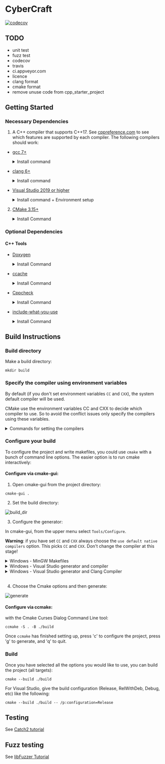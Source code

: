 # CyberCraft

[![codecov](https://codecov.io/gh/jngl/CyberCraft/branch/main/graph/badge.svg?token=0TDXBVPLFY)](https://codecov.io/gh/jngl/CyberCraft)

## TODO
* unit test
* fuzz test
* codecov
* travis
* ci.appveyor.com 
* licence
* clang format
* cmake format
* remove unuse code from cpp_starter_project

## Getting Started

### Necessary Dependencies
1. A C++ compiler that supports C++17.
See [cppreference.com](https://en.cppreference.com/w/cpp/compiler_support)
to see which features are supported by each compiler.
The following compilers should work:

  * [gcc 7+](https://gcc.gnu.org/)
	<details>
	<summary>Install command</summary>

	- Debian/Ubuntu:
		
			sudo apt install build-essential

	- Windows:
		
			choco install mingw -y

	- MacOS:
		
			brew install gcc
	</details>

  * [clang 6+](https://clang.llvm.org/)
	<details>
	<summary>Install command</summary>

	- Debian/Ubuntu:
		
			bash -c "$(wget -O - https://apt.llvm.org/llvm.sh)"

	- Windows:

		Visual Studio 2019 ships with LLVM (see the Visual Studio section). However, to install LLVM separately:
		
			choco install llvm -y
			
		llvm-utils for using external LLVM with Visual Studio generator:
			
			git clone https://github.com/zufuliu/llvm-utils.git
			cd llvm-utils/VS2017
			.\install.bat

	- MacOS:
 		
			brew install llvm
	</details>

  * [Visual Studio 2019 or higher](https://visualstudio.microsoft.com/)
	<details>
	<summary>Install command + Environment setup</summary>

	On Windows, you need to install Visual Studio 2019 because of the SDK and libraries that ship with it.

  	Visual Studio IDE - 2019 Community (installs Clang too):
		
  	  	choco install -y visualstudio2019community --package-parameters "add Microsoft.VisualStudio.Workload.NativeDesktop --includeRecommended --includeOptional --passive --locale en-US"
		
	Put MSVC compiler, Clang compiler, and vcvarsall.bat on the path:

			choco install vswhere -y
			refreshenv
			
			$clpath = vswhere -latest -prerelease -find **/Hostx64/x64/*   # for x64
			[Environment]::SetEnvironmentVariable("Path", $env:Path + ";$clpath", "User")
			
			$clangpath = vswhere -latest -prerelease -find **/Llvm/bin/*
			[Environment]::SetEnvironmentVariable("Path", $env:Path + ";$clangpath", "User")

			$vcvarsallpath =  vswhere -latest -prerelease -find **/Auxiliary/Build/*
			[Environment]::SetEnvironmentVariable("Path", $env:Path + ";$vcvarsallpath", "User")
			refreshenv

	</details>

2. [CMake 3.15+](https://cmake.org/)
	<details>
	<summary>Install Command</summary>
	
	- Debian/Ubuntu:
		
			sudo apt-get install cmake
	
	- Windows:
		
			choco install cmake -y
	
	- MacOS:
	 		
			brew install cmake
	
	</details>

### Optional Dependencies
#### C++ Tools
  * [Doxygen](http://doxygen.nl/)
	<details>
	<summary>Install Command</summary>

	- Debian/Ubuntu:
		
			sudo apt-get install doxygen
			sudo apt-get install graphviz

	- Windows:
		
			choco install doxygen.install -y
			choco install graphviz -y

	- MacOS:
 		
			brew install doxygen
	 		brew install graphviz

	</details>


  * [ccache](https://ccache.dev/)
	<details>
	<summary>Install Command</summary>

	- Debian/Ubuntu:
		
			sudo apt-get install ccache

	- Windows:
		
			choco install ccache -y

	- MacOS:
 		
			brew install ccache

	</details>


  * [Cppcheck](http://cppcheck.sourceforge.net/)
	<details>
	<summary>Install Command</summary>

	- Debian/Ubuntu:
		
			sudo apt-get install cppcheck

	- Windows:
		
			choco install cppcheck -y

	- MacOS:
 		
			brew install cppcheck

	</details>


  * [include-what-you-use](https://include-what-you-use.org/)
	<details>
	<summary>Install Command</summary>

	Follow instructions here:
	https://github.com/include-what-you-use/include-what-you-use#how-to-install
	</details>

## Build Instructions

### Build directory
Make a build directory:
```
mkdir build
```
### Specify the compiler using environment variables

By default (if you don't set environment variables `CC` and `CXX`), the system default compiler will be used.

CMake use the environment variables CC and CXX to decide which compiler to use. So to avoid the conflict issues only specify the compilers using these variables.

<details>
<summary>Commands for setting the compilers </summary>

- Debian/Ubuntu/MacOS:
	
	Set your desired compiler (`clang`, `gcc`, etc):
		
	- Temporarily (only for the current shell)
	
		Run one of the followings in the terminal:
	
		- clang
		
				CC=clang CXX=clang++
			
		- gcc
		
				CC=gcc CXX=g++
	
	- Permanent:

		Open `~/.bashrc` using your text editor:
			
			gedit ~/.bashrc
			
		Add `CC` and `CXX` to point to the compilers:
			
			export CC=clang
			export CXX=clang++
			
		Save and close the file.

- Windows:

	- Permanent:
	
		Run one of the followings in PowerShell:
				
		- Visual Studio generator and compiler (cl)
			
				[Environment]::SetEnvironmentVariable("CC", "cl.exe", "User")
				[Environment]::SetEnvironmentVariable("CXX", "cl.exe", "User")
				refreshenv
			
		  Set the architecture using [vsvarsall](https://docs.microsoft.com/en-us/cpp/build/building-on-the-command-line?view=vs-2019#vcvarsall-syntax):
			
				vsvarsall.bat x64

		- clang

				[Environment]::SetEnvironmentVariable("CC", "clang.exe", "User")
				[Environment]::SetEnvironmentVariable("CXX", "clang++.exe", "User")
				refreshenv
	 
		- gcc

				[Environment]::SetEnvironmentVariable("CC", "gcc.exe", "User")
				[Environment]::SetEnvironmentVariable("CXX", "g++.exe", "User")
				refreshenv
	 

  - Temporarily (only for the current shell):
		
			$Env:CC="clang.exe"
			$Env:CXX="clang++.exe"
			
</details>

### Configure your build

To configure the project and write makefiles, you could use `cmake` with a bunch of command line options.
The easier option is to run cmake interactively:

#### **Configure via cmake-gui**:

1) Open cmake-gui from the project directory:
```
cmake-gui .
```
2) Set the build directory:

![build_dir](https://user-images.githubusercontent.com/16418197/82524586-fa48e380-9af4-11ea-8514-4e18a063d8eb.jpg)

3) Configure the generator:

In cmake-gui, from the upper menu select `Tools/Configure`.

**Warning**: if you have set `CC` and `CXX` always choose the `use default native compilers` option. This picks `CC` and `CXX`. Don't change the compiler at this stage!

<details>
<summary>Windows - MinGW Makefiles</summary>

Choose MinGW Makefiles as the generator:

<img src="https://user-images.githubusercontent.com/16418197/82769479-616ade80-9dfa-11ea-899e-3a8c31d43032.png" alt="mingw">

</details>

<details>
<summary>Windows - Visual Studio generator and compiler</summary>

You should have already set `C` and `CXX` to `cl.exe`.

Choose "Visual Studio 16 2019" as the generator:

<img src="https://user-images.githubusercontent.com/16418197/82524696-32502680-9af5-11ea-9697-a42000e900a6.jpg" alt="default_vs">

</details>

<details>

<summary>Windows - Visual Studio generator and Clang Compiler</summary>

You should have already set `C` and `CXX` to `clang.exe` and `clang++.exe`.

Choose "Visual Studio 16 2019" as the generator. To tell Visual studio to use `clang-cl.exe`:
- If you use the LLVM that is shipped with Visual Studio: write `ClangCl` under "optional toolset to use". 

<img src="https://user-images.githubusercontent.com/16418197/82781142-ae60ac00-9e1e-11ea-8c77-222b005a8f7e.png" alt="visual_studio">

- If you use an external LLVM: write [`LLVM_v142`](https://github.com/zufuliu/llvm-utils#llvm-for-visual-studio-2017-and-2019)
 under "optional toolset to use".

<img src="https://user-images.githubusercontent.com/16418197/82769558-b3136900-9dfa-11ea-9f73-02ab8f9b0ca4.png" alt="visual_studio">

</details>
<br/>

4) Choose the Cmake options and then generate:

![generate](https://user-images.githubusercontent.com/16418197/82781591-c97feb80-9e1f-11ea-86c8-f2748b96f516.png)

#### **Configure via ccmake**:
with the Cmake Curses Dialog Command Line tool:  

    ccmake -S . -B ./build

Once `ccmake` has finished setting up, press 'c' to configure the project, 
press 'g' to generate, and 'q' to quit.

### Build
Once you have selected all the options you would like to use, you can build the 
project (all targets):

    cmake --build ./build

For Visual Studio, give the build configuration (Release, RelWithDeb, Debug, etc) like the following:

    cmake --build ./build -- /p:configuration=Release
    
## Testing
See [Catch2 tutorial](https://github.com/catchorg/Catch2/blob/master/docs/tutorial.md)

## Fuzz testing

See [libFuzzer Tutorial](https://github.com/google/fuzzing/blob/master/tutorial/libFuzzerTutorial.md)
